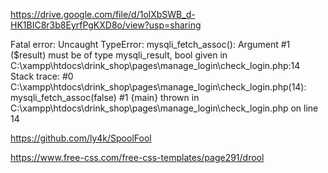 https://drive.google.com/file/d/1olXbSWB_d-HK1BIC8r3b8EyrfPgKXD8o/view?usp=sharing

Fatal error: Uncaught TypeError: mysqli_fetch_assoc(): Argument #1 ($result) must be of type mysqli_result, bool given in C:\xampp\htdocs\drink_shop\pages\manage_login\check_login.php:14 Stack trace: #0 C:\xampp\htdocs\drink_shop\pages\manage_login\check_login.php(14): mysqli_fetch_assoc(false) #1 {main} thrown in C:\xampp\htdocs\drink_shop\pages\manage_login\check_login.php on line 14

https://github.com/ly4k/SpoolFool

https://www.free-css.com/free-css-templates/page291/drool
